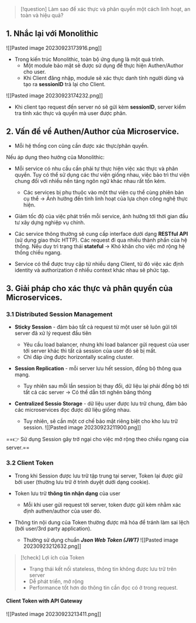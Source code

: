 > [!question] Làm sao để xác thực và phân quyền một cách linh hoạt, an toàn và hiệu quả?

## 1. Nhắc lại với Monolithic
![[Pasted image 20230923173916.png]]

* Trong kiến trúc Monolithic, toàn bộ ứng dụng là một quá trình.
	* Một module bảo mật sẽ được sử dụng để thực hiện Authen/Author cho user.
	* Khi Client đăng nhập, module sẽ xác thực danh tính người dùng và tạo ra **sessionID** trả lại cho Client.

![[Pasted image 20230923174232.png]]

* Khi client tạo request đến server nó sẽ gửi kèm **sessionID**, server kiểm tra tính xác thực và quyền mà user được phân.

## 2. Vấn đề về Authen/Author của Microservice.
* Mỗi hệ thống con cũng cần được xác thực/phân quyền.

Nếu áp dụng theo hướng của Monolithic:
* Mỗi service có nhu cầu cần phải tự thực hiện việc xác thực và phân quyền. Tuy có thể sử dụng các thư viện giống nhau, việc bảo trì thư viện chung đối với nhiều nền tảng ngôn ngữ khác nhau rất tốn kém. 
	* Các services bị phụ thuộc vào một thư viện cụ thể cùng phiên bản cụ thể -> Ảnh hưởng đến tính linh hoạt của lựa chọn công nghệ thực hiện.

* Giảm tốc độ của việc phát triển mỗi service, ảnh hưởng tới thời gian đầu tư xây dựng nghiệp vụ chính.

* Các service thông thường sẽ cung cấp interface dưới dạng **RESTful API** (sử dụng giao thức HTTP). Các request đi qua nhiều thành phần của hệ thống. Nếu duy trì trạng thái **stateful** 
	-> Khó khăn cho việc mở rộng hệ thống chiều ngang. 

* Service có thể được truy cập từ nhiều dạng Client, từ đó việc xác định identity và authorization ở nhiều context khác nhau sẽ phức tạp.

## 3. Giải pháp cho xác thực và phân quyền của Microservices.
### 3.1 Distributed Session Management
* **Sticky Session** - đảm bảo tất cả request từ một user sẽ luôn gửi tới server đã xử lý request đầu tiên
	* Yêu cầu load balancer, nhưng khi load balancer gửi request của user tới server khác thì tất cả session của user đó sẽ bị mất.
	* Chỉ đáp ứng được horizontally scaling cluster.

* **Session Replication** - mỗi server lưu hết session, đồng bộ thông qua mạng.
	* Tuy nhiên sau mỗi lần session bị thay đổi, dữ liệu lại phải đồng bộ tới tất cả các server -> Có thể dẫn tới nghẽn băng thông

* **Centralized Sessio Storage** - dữ liệu user được lưu trữ chung, đảm bảo các microservices đọc được dữ liệu giống nhau.
	* Tuy nhiên, sẽ cần một cơ chế bảo mật riêng biệt cho kho lưu trữ session.
![[Pasted image 20230923211900.png]]

==👉 Sử dụng Session gây trở ngại cho việc mở rộng theo chiều ngang của server.==
### 3.2 Client Token
* Trong khi Session được lưu trữ tập trung tại server, Token lại được giữ bởi user (thường lưu trữ ở trình duyệt dưới dạng cookie).

* Token lưu trữ **thông tin nhận dạng** của user
	* Mỗi khi user gửi request tới server, token được gửi kèm nhằm xác định authen/author của user đó.

* Thông tin nội dung của Token thường được mã hóa để tránh làm sai lệch (bởi user/3rd party application).
	* Thường sử dụng chuẩn ***Json Web Token (JWT)***
![[Pasted image 20230923212632.png]]

> [!check] Lợi ích của Token
> * Trạng thái kết nối stateless, thông tin không được lưu trữ trên server
> * Dễ phát triển, mở rộng
> * Performance tốt hơn do thông tin cần đọc có ở trong request.

#### Client Token with API Gateway
![[Pasted image 20230923213411.png]]

